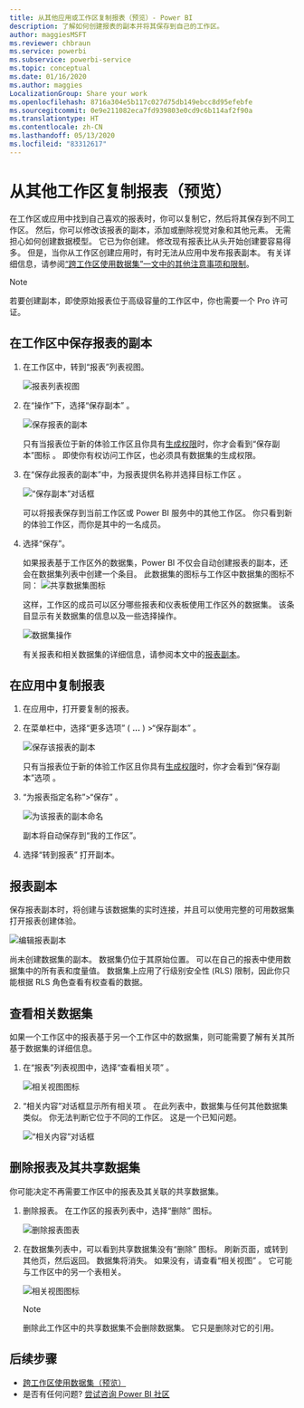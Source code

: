 ```yaml
---
title: 从其他应用或工作区复制报表（预览）- Power BI
description: 了解如何创建报表的副本并将其保存到自己的工作区。
author: maggiesMSFT
ms.reviewer: chbraun
ms.service: powerbi
ms.subservice: powerbi-service
ms.topic: conceptual
ms.date: 01/16/2020
ms.author: maggies
LocalizationGroup: Share your work
ms.openlocfilehash: 8716a304e5b117c027d75db149ebcc8d95efebfe
ms.sourcegitcommit: 0e9e211082eca7fd939803e0cd9c6b114af2f90a
ms.translationtype: HT
ms.contentlocale: zh-CN
ms.lasthandoff: 05/13/2020
ms.locfileid: "83312617"
---
```

# <a name="copy-reports-from-other-workspaces-preview"></a>从其他工作区复制报表（预览）

在工作区或应用中找到自己喜欢的报表时，你可以复制它，然后将其保存到不同工作区。 然后，你可以修改该报表的副本，添加或删除视觉对象和其他元素。 无需担心如何创建数据模型。 它已为你创建。 修改现有报表比从头开始创建要容易得多。 但是，当你从工作区创建应用时，有时无法从应用中发布报表副本。 有关详细信息，请参阅[“跨工作区使用数据集”一文中的其他注意事项和限制](service-datasets-across-workspaces.md#considerations-and-limitations)。

> [!NOTE]
> 若要创建副本，即使原始报表位于高级容量的工作区中，你也需要一个 Pro 许可证。

## <a name="save-a-copy-of-a-report-in-a-workspace"></a>在工作区中保存报表的副本

1. 在工作区中，转到“报表”列表视图。

    ![报表列表视图](media/service-datasets-copy-reports/power-bi-report-list-view.png)

1. 在“操作”下，选择“保存副本”   。

    ![保存报表的副本](media/service-datasets-copy-reports/power-bi-dataset-save-report-copy.png)

    只有当报表位于新的体验工作区且你具有[生成权限](service-datasets-build-permissions.md)时，你才会看到“保存副本”图标  。 即使你有权访问工作区，也必须具有数据集的生成权限。

3. 在“保存此报表的副本”中，为报表提供名称并选择目标工作区  。

    ![“保存副本”对话框](media/service-datasets-copy-reports/power-bi-dataset-save-report.png)

    可以将报表保存到当前工作区或 Power BI 服务中的其他工作区。 你只看到新的体验工作区，而你是其中的一名成员。 
  
4. 选择“保存”。 

    如果报表基于工作区外的数据集，Power BI 不仅会自动创建报表的副本，还会在数据集列表中创建一个条目。 此数据集的图标与工作区中数据集的图标不同： ![共享数据集图标](media/service-datasets-discover-across-workspaces/power-bi-shared-dataset-icon.png)
    
    这样，工作区的成员可以区分哪些报表和仪表板使用工作区外的数据集。 该条目显示有关数据集的信息以及一些选择操作。

    ![数据集操作](media/service-datasets-across-workspaces/power-bi-dataset-actions.png)

    有关报表和相关数据集的详细信息，请参阅本文中的[报表副本](#your-copy-of-the-report)。

## <a name="copy-a-report-in-an-app"></a>在应用中复制报表

1. 在应用中，打开要复制的报表。
2. 在菜单栏中，选择“更多选项”  ( **...** ) >“保存副本”  。

    ![保存该报表的副本](media/service-datasets-copy-reports/power-bi-save-copy.png)

    只有当报表位于新的体验工作区且你具有[生成权限](service-datasets-build-permissions.md)时，你才会看到“保存副本”选项  。

3. “为报表指定名称”>“保存”  。

    ![为该报表的副本命名](media/service-datasets-copy-reports/power-bi-save-report-from-app.png)

    副本将自动保存到“我的工作区”。

4. 选择“转到报表”  打开副本。

## <a name="your-copy-of-the-report"></a>报表副本

保存报表副本时，将创建与该数据集的实时连接，并且可以使用完整的可用数据集打开报表创建体验。 

![编辑报表副本](media/service-datasets-copy-reports/power-bi-edit-report-copy.png)

尚未创建数据集的副本。 数据集仍位于其原始位置。 可以在自己的报表中使用数据集中的所有表和度量值。 数据集上应用了行级别安全性 (RLS) 限制，因此你只能根据 RLS 角色查看有权查看的数据。

## <a name="view-related-datasets"></a>查看相关数据集

如果一个工作区中的报表基于另一个工作区中的数据集，则可能需要了解有关其所基于数据集的详细信息。

1. 在“报表”列表视图中，选择“查看相关项”  。

    ![相关视图图标](media/service-datasets-copy-reports/power-bi-dataset-view-related.png)

1. “相关内容”对话框显示所有相关项  。 在此列表中，数据集与任何其他数据集类似。 你无法判断它位于不同的工作区。 这是一个已知问题。
 
    ![“相关内容”对话框](media/service-datasets-copy-reports/power-bi-dataset-related.png)

## <a name="delete-a-report-and-its-shared-dataset"></a>删除报表及其共享数据集

你可能决定不再需要工作区中的报表及其关联的共享数据集。

1. 删除报表。 在工作区的报表列表中，选择“删除”  图标。

    ![删除报表图表](media/service-datasets-across-workspaces/power-bi-datasets-delete-report.png)

2. 在数据集列表中，可以看到共享数据集没有“删除”  图标。 刷新页面，或转到其他页，然后返回。 数据集将消失。 如果没有，请查看“相关视图”  。 它可能与工作区中的另一个表相关。

    ![相关视图图标](media/service-datasets-across-workspaces/power-bi-dataset-view-related-icon.png)

    > [!NOTE]
    > 删除此工作区中的共享数据集不会删除数据集。 它只是删除对它的引用。


## <a name="next-steps"></a>后续步骤

- [跨工作区使用数据集（预览）](service-datasets-across-workspaces.md)
- 是否有任何问题? [尝试咨询 Power BI 社区](https://community.powerbi.com/)

